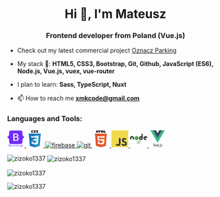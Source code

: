 <h1 align="center">Hi 👋, I'm Mateusz</h1>
<h3 align="center">Frontend developer from Poland (Vue.js)</h3> 
 

- Check out my latest commercial project [Oznacz Parking](https://oznaczparking.pl/)

- My stack 🔨: **HTML5, CSS3, Bootstrap, Git, Github, JavaScript (ES6), Node.js, Vue.js, vuex, vue-router**

- I plan to learn: **Sass, TypeScript, Nuxt**

- 📫 How to reach me **xmkcode@gmail.com**


<h3 align="left">Languages and Tools:</h3>
<p align="left"> <a href="https://getbootstrap.com" target="_blank" rel="noreferrer"> <img src="https://raw.githubusercontent.com/devicons/devicon/master/icons/bootstrap/bootstrap-plain-wordmark.svg" alt="bootstrap" width="40" height="40"/> </a> <a href="https://www.w3schools.com/css/" target="_blank" rel="noreferrer"> <img src="https://raw.githubusercontent.com/devicons/devicon/master/icons/css3/css3-original-wordmark.svg" alt="css3" width="40" height="40"/> </a> <a href="https://firebase.google.com/" target="_blank" rel="noreferrer"> <img src="https://www.vectorlogo.zone/logos/firebase/firebase-icon.svg" alt="firebase" width="40" height="40"/> </a> <a href="https://git-scm.com/" target="_blank" rel="noreferrer"> <img src="https://www.vectorlogo.zone/logos/git-scm/git-scm-icon.svg" alt="git" width="40" height="40"/> </a> <a href="https://www.w3.org/html/" target="_blank" rel="noreferrer"> <img src="https://raw.githubusercontent.com/devicons/devicon/master/icons/html5/html5-original-wordmark.svg" alt="html5" width="40" height="40"/> </a> <a href="https://developer.mozilla.org/en-US/docs/Web/JavaScript" target="_blank" rel="noreferrer"> <img src="https://raw.githubusercontent.com/devicons/devicon/master/icons/javascript/javascript-original.svg" alt="javascript" width="40" height="40"/> </a> <a href="https://nodejs.org" target="_blank" rel="noreferrer"> <img src="https://raw.githubusercontent.com/devicons/devicon/master/icons/nodejs/nodejs-original-wordmark.svg" alt="nodejs" width="40" height="40"/> </a> <a href="https://vuejs.org/" target="_blank" rel="noreferrer"> <img src="https://raw.githubusercontent.com/devicons/devicon/master/icons/vuejs/vuejs-original-wordmark.svg" alt="vuejs" width="40" height="40"/> </a> </p>

<p><img align="left" src="https://github-readme-stats.vercel.app/api/top-langs?username=zizoko1337&show_icons=true&locale=en&layout=compact" alt="zizoko1337" /></p>

<p>&nbsp;<img align="center" src="https://github-readme-stats.vercel.app/api?username=zizoko1337&show_icons=true&locale=en" alt="zizoko1337" /></p>

<p><img align="center" src="https://github-readme-streak-stats.herokuapp.com/?user=zizoko1337&" alt="zizoko1337" /></p>

<p align="left"> <img src="https://komarev.com/ghpvc/?username=zizoko1337&label=Profile%20views&color=0e75b6&style=flat" alt="zizoko1337" /> </p>
